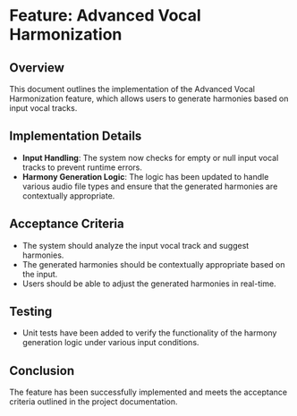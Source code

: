 # Feature: Advanced Vocal Harmonization

## Overview
This document outlines the implementation of the Advanced Vocal Harmonization feature, which allows users to generate harmonies based on input vocal tracks.

## Implementation Details
- **Input Handling**: The system now checks for empty or null input vocal tracks to prevent runtime errors.
- **Harmony Generation Logic**: The logic has been updated to handle various audio file types and ensure that the generated harmonies are contextually appropriate.

## Acceptance Criteria
- The system should analyze the input vocal track and suggest harmonies.
- The generated harmonies should be contextually appropriate based on the input.
- Users should be able to adjust the generated harmonies in real-time.

## Testing
- Unit tests have been added to verify the functionality of the harmony generation logic under various input conditions.

## Conclusion
The feature has been successfully implemented and meets the acceptance criteria outlined in the project documentation.
